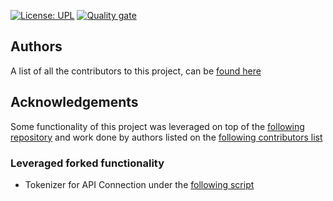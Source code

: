[![License: UPL](https://img.shields.io/badge/license-UPL-green)](https://img.shields.io/badge/license-UPL-green) [![Quality gate](https://sonarcloud.io/api/project_badges/quality_gate?project=oracle-devrel_terraform-oci-cloudbricks-postgresql)](https://sonarcloud.io/dashboard?id=oraclecloudbricks_fireup)

## Authors
A list of all the contributors to this project, can be [found here](https://github.com/oraclecloudbricks/fireup/graphs/contributors)


## Acknowledgements
Some functionality of this project was leveraged on top of the [following repository](https://github.com/oracle-quickstart/oci-cis-landingzone-quickstart) and work done by authors listed on the [following contributors list](https://github.com/oracle-quickstart/oci-cis-landingzone-quickstart/graphs/contributors)

### Leveraged forked functionality
- Tokenizer for API Connection under the [following script](https://github.com/oracle-quickstart/oci-cis-landingzone-quickstart/blob/main/scripts/cis_reports.py)